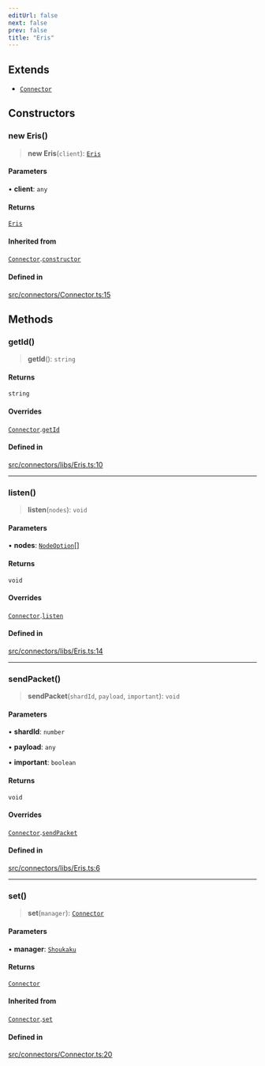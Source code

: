```yaml
---
editUrl: false
next: false
prev: false
title: "Eris"
---
```


## Extends

- [`Connector`](/api/classes/connector/)

## Constructors

### new Eris()

> **new Eris**(`client`): [`Eris`](/api/namespaces/connectors/classes/eris/)

#### Parameters

• **client**: `any`

#### Returns

[`Eris`](/api/namespaces/connectors/classes/eris/)

#### Inherited from

[`Connector`](/api/classes/connector/).[`constructor`](/api/classes/connector/#constructors)

#### Defined in

[src/connectors/Connector.ts:15](https://github.com/shipgirlproject/shoukaku/blob/f3e4f8953c070c0cdfec493d072e6a22e3555895/src/connectors/Connector.ts#L15)

## Methods

### getId()

> **getId**(): `string`

#### Returns

`string`

#### Overrides

[`Connector`](/api/classes/connector/).[`getId`](/api/classes/connector/#getid)

#### Defined in

[src/connectors/libs/Eris.ts:10](https://github.com/shipgirlproject/shoukaku/blob/f3e4f8953c070c0cdfec493d072e6a22e3555895/src/connectors/libs/Eris.ts#L10)

***

### listen()

> **listen**(`nodes`): `void`

#### Parameters

• **nodes**: [`NodeOption`](/api/interfaces/nodeoption/)[]

#### Returns

`void`

#### Overrides

[`Connector`](/api/classes/connector/).[`listen`](/api/classes/connector/#listen)

#### Defined in

[src/connectors/libs/Eris.ts:14](https://github.com/shipgirlproject/shoukaku/blob/f3e4f8953c070c0cdfec493d072e6a22e3555895/src/connectors/libs/Eris.ts#L14)

***

### sendPacket()

> **sendPacket**(`shardId`, `payload`, `important`): `void`

#### Parameters

• **shardId**: `number`

• **payload**: `any`

• **important**: `boolean`

#### Returns

`void`

#### Overrides

[`Connector`](/api/classes/connector/).[`sendPacket`](/api/classes/connector/#sendpacket)

#### Defined in

[src/connectors/libs/Eris.ts:6](https://github.com/shipgirlproject/shoukaku/blob/f3e4f8953c070c0cdfec493d072e6a22e3555895/src/connectors/libs/Eris.ts#L6)

***

### set()

> **set**(`manager`): [`Connector`](/api/classes/connector/)

#### Parameters

• **manager**: [`Shoukaku`](/api/classes/shoukaku/)

#### Returns

[`Connector`](/api/classes/connector/)

#### Inherited from

[`Connector`](/api/classes/connector/).[`set`](/api/classes/connector/#set)

#### Defined in

[src/connectors/Connector.ts:20](https://github.com/shipgirlproject/shoukaku/blob/f3e4f8953c070c0cdfec493d072e6a22e3555895/src/connectors/Connector.ts#L20)
